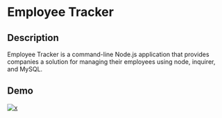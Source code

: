 # Employee Tracker

## Description

Employee Tracker is a command-line Node.js application that provides companies a solution for managing their employees using node, inquirer, and MySQL.

## Demo

[![x](https://img.youtube.com/vi/cTBH9kzHXVA/0.jpg)](-youtube-link-here-)
